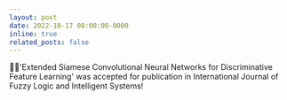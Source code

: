 ```yaml
---
layout: post
date: 2022-10-17 00:00:00-0000
inline: true
related_posts: false
---
```


:rocket::rocket:'Extended Siamese Convolutional Neural Networks for Discriminative Feature Learning' was accepted for publication in International Journal of Fuzzy Logic and Intelligent Systems!